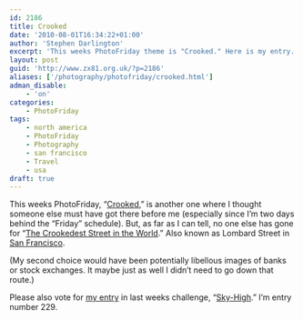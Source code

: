 ```yaml
---
id: 2186
title: Crooked
date: '2010-08-01T16:34:22+01:00'
author: 'Stephen Darlington'
excerpt: 'This weeks PhotoFriday theme is "Crooked." Here is my entry.'
layout: post
guid: 'http://www.zx81.org.uk/?p=2186'
aliases: ['/photography/photofriday/crooked.html']
adman_disable:
    - 'on'
categories:
    - PhotoFriday
tags:
    - north america
    - PhotoFriday
    - Photography
    - san francisco
    - Travel
    - usa
draft: true
---
```


This weeks PhotoFriday, “[Crooked](http://www.photofriday.com/archives/challenge/001002.php),” is another one where I thought someone else must have got there before me (especially since I’m two days behind the “Friday” schedule). But, as far as I can tell, no one else has gone for “[The Crookedest Street in the World](http://www.thetraveleditor.com/article/4255/Things_to_do_Introduction_Lombard_Street_The_Crookedest_Street_in_the_World_San_Francisco.html).” Also known as Lombard Street in [San Francisco](http://www.zx81.org.uk/travel/san-francisco-2.html).

(My second choice would have been potentially libellous images of banks or stock exchanges. It maybe just as well I didn’t need to go down that route.)

Please also vote for [my entry](http://www.zx81.org.uk/photography/photofriday/sky-high.html) in last weeks challenge, “[Sky-High](http://www.photofriday.com/linkviewer.php?id=1000).” I’m entry number 229.